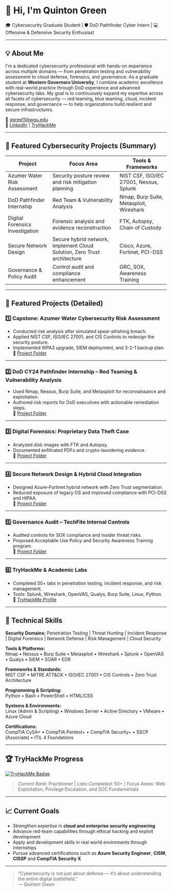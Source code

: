 # 👋 Hi, I'm Quinton Green
🎓 Cybersecurity Graduate Student | 🛡️ DoD Pathfinder Cyber Intern | 💻 Offensive & Defensive Security Enthusiast  

---

## 💡 About Me
I'm a dedicated cybersecurity professional with hands-on experience across multiple domains — from penetration testing and vulnerability assessment to cloud defense, forensics, and governance.  As a graduate student at **Western Governors University**, I combine academic excellence with real-world practice through DoD experience and advanced cybersecurity labs.  My goal is to continuously expand my expertise across all facets of cybersecurity — red teaming, blue teaming, cloud, incident response, and governance — to help organizations build resilient and secure infrastructures.

📧 qgree11@wgu.edu  
🔗 [LinkedIn](https://www.linkedin.com/in/quinton-green-084553215/) | [TryHackMe](https://tryhackme.com/p/qgree11)

---

## 🚀 Featured Cybersecurity Projects (Summary)

| Project | Focus Area | Tools & Frameworks |
|----------|-------------|--------------------|
| Azumer Water Risk Assessment | Security posture review and risk mitigation planning | NIST CSF, ISO/IEC 27001, Nessus, Splunk |
| DoD Pathfinder Internship | Red Team & Vulnerability Analysis | Nmap, Burp Suite, Metasploit, Wireshark |
| Digital Forensics Investigation | Forensic analysis and evidence reconstruction | FTK, Autopsy, Chain of Custody |
| Secure Network Design | Secure hybrid network, implement Cloud Solution, Zero Trust architecture | Cisco, Azure, Fortinet, PCI-DSS |
| Governance & Policy Audit | Control audit and compliance enhancement | GRC, SOX, Awareness Training |


---

## 🧩 Featured Projects (Detailed)

### 1️⃣ Capstone: Azumer Water Cybersecurity Risk Assessment
- Conducted risk analysis after simulated spear-phishing breach.  
- Applied NIST CSF, ISO/IEC 27001, and CIS Controls to redesign the security posture.  
- Implemented WPA3 upgrade, SIEM deployment, and 3-2-1 backup plan.  
📄 [Project Folder](./01-Capstone-Azumer-Water-Risk-Assessment)

---

### 2️⃣ DoD CY24 Pathfinder Internship – Red Teaming & Vulnerability Analysis
- Used Nmap, Nessus, Burp Suite, and Metasploit for reconnaissance and exploitation.  
- Authored risk reports for DoD executives with actionable remediation steps.  
📄 [Project Folder](./02-DoD-Pathfinder-Internship)

---

### 3️⃣ Digital Forensics: Proprietary Data Theft Case
- Analyzed disk images with FTK and Autopsy.  
- Documented exfiltrated PDFs and crypto-laundering evidence.  
📄 [Project Folder](./03-Digital-Forensics-Investigation)

---

### 4️⃣ Secure Network Design & Hybrid Cloud Integration
- Designed Azure–Fortinet hybrid network with Zero Trust segmentation.  
- Reduced exposure of legacy OS and improved compliance with PCI-DSS and HIPAA.  
📄 [Project Folder](./04-Secure-Network-Design)

---

### 5️⃣ Governance Audit – TechFite Internal Controls
- Audited controls for SOX compliance and insider threat risks.  
- Proposed Acceptable Use Policy and Security Awareness Training program.  
📄 [Project Folder](./05-Governance-Audit-TechFite)

---

### 6️⃣ TryHackMe & Academic Labs
- Completed 50+ labs in penetration testing, incident response, and risk management.  
- Tools: Splunk, Wireshark, OpenVAS, Qualys, Burp Suite, Linux, Python.  
🔗 [TryHackMe Profile](https://tryhackme.com/p/qgree11)

---

## 🧰 Technical Skills

**Security Domains:** Penetration Testing | Threat Hunting | Incident Response | Digital Forensics | Network Defense | Risk Management | Cloud Security  

**Tools & Platforms:**  
Nmap • Nessus • Burp Suite • Metasploit • Wireshark • Splunk • OpenVAS • Qualys • SIEM • SOAR • EDR  

**Frameworks & Standards:**  
NIST CSF • MITRE ATT&CK • ISO/IEC 27001 • CIS Controls • Zero Trust Architecture 

**Programming & Scripting:**  
Python • Bash • PowerShell • HTML/CSS  

**Systems & Environments:**  
Linux (Admin & Scripting) • Windows Server • Active Directory • VMware • Azure Cloud  

**Certifications:**  
CompTIA CySA+ • CompTIA Pentest+ • CompTIA Security+ • SSCP (Associate) • ITIL 4 Foundations  

---

## 🏆 TryHackMe Progress

[![TryHackMe Badge](https://tryhackme-badges.s3.amazonaws.com/qgree11.png)](https://tryhackme.com/p/qgree11)

> *Current Rank:* Practitioner | *Labs Completed:* 50+ | *Focus Areas:* Web Exploitation, Privilege Escalation, and SOC Fundamentals  

---

## 📈 Current Goals
- Strengthen expertise in **cloud and enterprise security engineering**  
- Advance red-team capabilities through ethical hacking and exploit development
- Apply and development skills in real world enviroments through internships  
- Pursue advanced certifications such as **Azure Security Engineer**, **CISM**, **CISSP** and **CompTIA Security X**

---

> “Cybersecurity is not just about defense — it’s about understanding the entire digital battlefield.”  
> — *Quinton Green*
